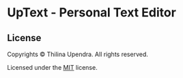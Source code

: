 # UpText - Personal Text Editor


## License


Copyrights © Thilina Upendra. All rights reserved.

Licensed under the [MIT](./LICENSE.txt) license.

